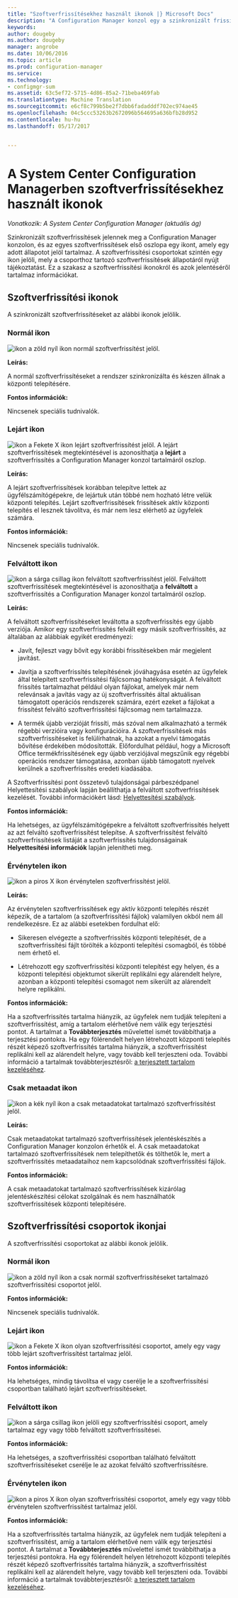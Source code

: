 ```yaml
---
title: "Szoftverfrissítésekhez használt ikonok |} Microsoft Docs"
description: "A Configuration Manager konzol egy a szinkronizált frissítés vagy a szoftverfrissítési csoport állapotát jelző ikonok tartalmazza."
keywords: 
author: dougeby
ms.author: dougeby
manager: angrobe
ms.date: 10/06/2016
ms.topic: article
ms.prod: configuration-manager
ms.service: 
ms.technology:
- configmgr-sum
ms.assetid: 63c5ef72-5715-4d86-85a2-71beba469fab
ms.translationtype: Machine Translation
ms.sourcegitcommit: e6cf8c799b5be2f7dbb6fadadddf702ec974ae45
ms.openlocfilehash: 04c5ccc53263b2672096b564695a636bfb28d952
ms.contentlocale: hu-hu
ms.lasthandoff: 05/17/2017


---
```

# <a name="icons-used-for-software-updates-in-system-center-configuration-manager"></a>A System Center Configuration Managerben szoftverfrissítésekhez használt ikonok

*Vonatkozik: A System Center Configuration Manager (aktuális ág)*

Szinkronizált szoftverfrissítések jelennek meg a Configuration Manager konzolon, és az egyes szoftverfrissítések első oszlopa egy ikont, amely egy adott állapotot jelöl tartalmaz. A szoftverfrissítési csoportokat szintén egy ikon jelöli, mely a csoporthoz tartozó szoftverfrissítések állapotáról nyújt tájékoztatást. Ez a szakasz a szoftverfrissítési ikonokról és azok jelentéséről tartalmaz információkat.  

## <a name="icons-for-software-updates"></a>Szoftverfrissítési ikonok  
 A szinkronizált szoftverfrissítéseket az alábbi ikonok jelölik.  

### <a name="normal-icon"></a>Normál ikon  
 ![ikon](../media/Normal.jpg "normál ikon") a zöld nyíl ikon normál szoftverfrissítést jelöl.  

 **Leírás:**  

 A normál szoftverfrissítéseket a rendszer szinkronizálta és készen állnak a központi telepítésére.  

 **Fontos információk:**  

 Nincsenek speciális tudnivalók.  

### <a name="expired-icon"></a>Lejárt ikon  
 ![ikon](../media/Expired.jpg "lejárt ikon") a Fekete X ikon lejárt szoftverfrissítést jelöl. A lejárt szoftverfrissítések megtekintésével is azonosíthatja a **lejárt** a szoftverfrissítés a Configuration Manager konzol tartalmáról oszlop.  

 **Leírás:**  

 A lejárt szoftverfrissítések korábban telepítve lettek az ügyfélszámítógépekre, de lejártuk után többé nem hozható létre velük központi telepítés. Lejárt szoftverfrissítések frissítések aktív központi telepítés el lesznek távolítva, és már nem lesz elérhető az ügyfelek számára.  

 **Fontos információk:**  

 Nincsenek speciális tudnivalók.

### <a name="superseded-icon"></a>Felváltott ikon  
 ![ikon](../media/Superseded.jpg "felváltott ikon") a sárga csillag ikon felváltott szoftverfrissítést jelöl. Felváltott szoftverfrissítések megtekintésével is azonosíthatja a **felváltott** a szoftverfrissítés a Configuration Manager konzol tartalmáról oszlop.  

 **Leírás:**  

 A felváltott szoftverfrissítéseket leváltotta a szoftverfrissítés egy újabb verziója. Amikor egy szoftverfrissítés felvált egy másik szoftverfrissítés, az általában az alábbiak egyikét eredményezi:  

-   Javít, fejleszt vagy bővít egy korábbi frissítésekben már megjelent javítást.  

-   Javítja a szoftverfrissítés telepítésének jóváhagyása esetén az ügyfelek által telepített szoftverfrissítési fájlcsomag hatékonyságát. A felváltott frissítés tartalmazhat például olyan fájlokat, amelyek már nem relevánsak a javítás vagy az új szoftverfrissítés által aktuálisan támogatott operációs rendszerek számára, ezért ezeket a fájlokat a frissítést felváltó szoftverfrissítési fájlcsomag nem tartalmazza.  

-   A termék újabb verzióját frissíti, más szóval nem alkalmazható a termék régebbi verzióira vagy konfigurációira. A szoftverfrissítések más szoftverfrissítéseket is felülírhatnak, ha azokat a nyelvi támogatás bővítése érdekében módosították. Előfordulhat például, hogy a Microsoft Office termékfrissítésének egy újabb verziójával megszűnik egy régebbi operációs rendszer támogatása, azonban újabb támogatott nyelvek kerülnek a szoftverfrissítés eredeti kiadásába.  

 A Szoftverfrissítési pont összetevő tulajdonságai párbeszédpanel Helyettesítési szabályok lapján beállíthatja a felváltott szoftverfrissítések kezelését. További információkért lásd: [Helyettesítési szabályok](../plan-design/plan-for-software-updates.md#BKMK_SupersedenceRules).  

 **Fontos információk:**  

 Ha lehetséges, az ügyfélszámítógépekre a felváltott szoftverfrissítés helyett az azt felváltó szoftverfrissítést telepítse. A szoftverfrissítést felváltó szoftverfrissítések listáját a szoftverfrissítés tulajdonságainak **Helyettesítési információk** lapján jelenítheti meg.  

### <a name="invalid-icon"></a>Érvénytelen ikon  
 ![ikon](../media/Invalid.jpg "érvénytelen ikon") a piros X ikon érvénytelen szoftverfrissítést jelöl.  

 **Leírás:**  

 Az érvénytelen szoftverfrissítések egy aktív központi telepítés részét képezik, de a tartalom (a szoftverfrissítési fájlok) valamilyen okból nem áll rendelkezésre. Ez az alábbi esetekben fordulhat elő:  

-   Sikeresen elvégezte a szoftverfrissítés központi telepítését, de a szoftverfrissítési fájlt törölték a központi telepítési csomagból, és többé nem érhető el.  

-   Létrehozott egy szoftverfrissítési központi telepítést egy helyen, és a központi telepítési objektumot sikerült replikálni egy alárendelt helyre, azonban a központi telepítési csomagot nem sikerült az alárendelt helyre replikálni.  

 **Fontos információk:**  

 Ha a szoftverfrissítés tartalma hiányzik, az ügyfelek nem tudják telepíteni a szoftverfrissítést, amíg a tartalom elérhetővé nem válik egy terjesztési pontot. A tartalmat a **Továbbterjesztés** művelettel ismét továbbíthatja a terjesztési pontokra. Ha egy fölérendelt helyen létrehozott központi telepítés részét képező szoftverfrissítés tartalma hiányzik, a szoftverfrissítést replikálni kell az alárendelt helyre, vagy tovább kell terjeszteni oda. További információ a tartalmak továbbterjesztésről: [a terjesztett tartalom kezeléséhez](../../core/servers/deploy/configure/deploy-and-manage-content.md#bkmk_manage).  

### <a name="metadata-only-icon"></a>Csak metaadat ikon
 ![ikon](../media/MetadataOnly.png "csak metaadat ikon") a kék nyíl ikon a csak metaadatokat tartalmazó szoftverfrissítést jelöl.

 **Leírás:**  

 Csak metaadatokat tartalmazó szoftverfrissítések jelentéskészítés a Configuration Manager konzolon érhetők el. A csak metaadatokat tartalmazó szoftverfrissítések nem telepíthetők és tölthetők le, mert a szoftverfrissítés metaadataihoz nem kapcsolódnak szoftverfrissítési fájlok.  

 **Fontos információk:**  

 A csak metaadatokat tartalmazó szoftverfrissítések kizárólag jelentéskészítési célokat szolgálnak és nem használhatók szoftverfrissítések központi telepítésére.  

## <a name="icons-for-software-update-groups"></a>Szoftverfrissítési csoportok ikonjai  
 A szoftverfrissítési csoportokat az alábbi ikonok jelölik.  

### <a name="normal-icon"></a>Normál ikon  
 ![ikon](../media/Normal.jpg "normál ikon") a zöld nyíl ikon a csak normál szoftverfrissítéseket tartalmazó szoftverfrissítési csoportot jelöl.  

 **Fontos információk:**  

 Nincsenek speciális tudnivalók.  

### <a name="expired-icon"></a>Lejárt ikon  
 ![ikon](../media/Expired.jpg "lejárt ikon") a Fekete X ikon olyan szoftverfrissítési csoportot, amely egy vagy több lejárt szoftverfrissítést tartalmaz jelöl.  

 **Fontos információk:**  

 Ha lehetséges, mindig távolítsa el vagy cserélje le a szoftverfrissítési csoportban található lejárt szoftverfrissítéseket.  

### <a name="superseded-icon"></a>Felváltott ikon  
 ![ikon](../media/Superseded.jpg "felváltott ikon") a sárga csillag ikon jelöli egy szoftverfrissítési csoport, amely tartalmaz egy vagy több felváltott szoftverfrissítései.  

 **Fontos információk:**  

 Ha lehetséges, a szoftverfrissítési csoportban található felváltott szoftverfrissítéseket cserélje le az azokat felváltó szoftverfrissítésre.  

### <a name="invalid-icon"></a>Érvénytelen ikon  
 ![ikon](../media/Invalid.jpg "érvénytelen ikon") a piros X ikon olyan szoftverfrissítési csoportot, amely egy vagy több érvénytelen szoftverfrissítést tartalmaz jelöl.  

 **Fontos információk:**  

 Ha a szoftverfrissítés tartalma hiányzik, az ügyfelek nem tudják telepíteni a szoftverfrissítést, amíg a tartalom elérhetővé nem válik egy terjesztési pontot. A tartalmat a **Továbbterjesztés** művelettel ismét továbbíthatja a terjesztési pontokra. Ha egy fölérendelt helyen létrehozott központi telepítés részét képező szoftverfrissítés tartalma hiányzik, a szoftverfrissítést replikálni kell az alárendelt helyre, vagy tovább kell terjeszteni oda. További információ a tartalmak továbbterjesztésről: [a terjesztett tartalom kezeléséhez](../../core/servers/deploy/configure/deploy-and-manage-content.md#bkmk_manage).  

